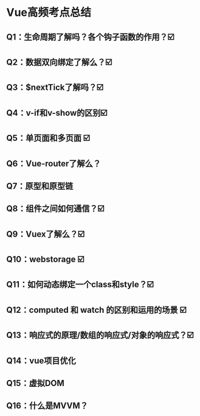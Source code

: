 # Vue高频考点总结
## Q1：生命周期了解吗？各个钩子函数的作用？☑️
## Q2：数据双向绑定了解么？☑️
## Q3：$nextTick了解吗？☑️
## Q4：v-if和v-show的区别☑️
## Q5：单页面和多页面 ☑️
## Q6：Vue-router了解么？
## Q7：原型和原型链
## Q8：组件之间如何通信？☑️
## Q9：Vuex了解么？☑️
## Q10：webstorage ☑️
## Q11：如何动态绑定一个class和style？☑️
## Q12：computed 和 watch 的区别和运用的场景  ☑️
## Q13：响应式的原理/数组的响应式/对象的响应式？☑️
## Q14：vue项目优化
## Q15：虚拟DOM
## Q16：什么是MVVM？
